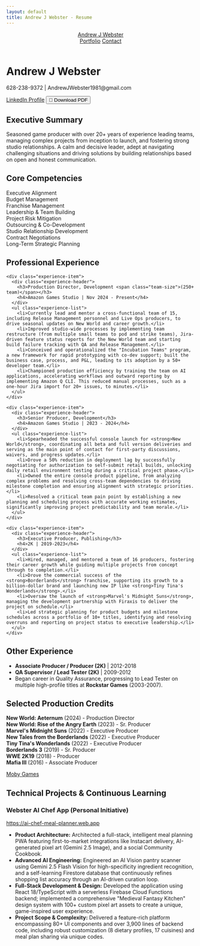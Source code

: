 ```yaml
---
layout: default
title: Andrew J Webster - Resume
---
```


<header class="site-header" role="banner">
  <div class="wrapper">
    <a class="site-title" rel="author" href="/Career/">Andrew J Webster</a>
    <nav class="site-nav">
      <div class="trigger">
        <a class="page-link" href="/Career/">Portfolio</a>
        <a class="page-link" href="#contact">Contact</a>
      </div>
    </nav>
  </div>
</header>

<div class="resume-container">
  <div class="resume-header">
    <h1>Andrew J Webster</h1>
    <div class="contact-info">
      <p>628-238-9372 | AndrewJWebster1981@gmail.com</p>
      <div class="contact-links">
        <a href="https://www.linkedin.com/in/andrew-j-webster-4b0b7b1b3/" target="_blank">LinkedIn Profile</a>
        <button onclick="window.print()" class="btn-download-pdf">📄 Download PDF</button>
      </div>
    </div>
  </div>

  <section class="resume-section">
    <h2>Executive Summary</h2>
    <p>Seasoned game producer with over 20+ years of experience leading teams, managing complex projects from inception to launch, and fostering strong studio relationships. A calm and decisive leader, adept at navigating challenging situations and driving solutions by building relationships based on open and honest communication.</p>
  </section>

  <section class="resume-section">
    <h2>Core Competencies</h2>
    <div class="competencies-grid">
      <div class="competency-item">Executive Alignment</div>
      <div class="competency-item">Budget Management</div>
      <div class="competency-item">Franchise Management</div>
      <div class="competency-item">Leadership & Team Building</div>
      <div class="competency-item">Project Risk Mitigation</div>
      <div class="competency-item">Outsourcing & Co-Development</div>
      <div class="competency-item">Studio Relationship Development</div>
      <div class="competency-item">Contract Negotiations</div>
      <div class="competency-item">Long-Term Strategic Planning</div>
    </div>
  </section>

  <section class="resume-section">
    <h2>Professional Experience</h2>
    
    <div class="experience-item">
      <div class="experience-header">
        <h3>Production Director, Development <span class="team-size">(250+ team)</span></h3>
        <h4>Amazon Games Studio | Nov 2024 - Present</h4>
      </div>
      <ul class="experience-list">
        <li>Currently lead and mentor a cross-functional team of 15, including Release Management personnel and Live Ops producers, to drive seasonal updates on New World and career growth.</li>
        <li>Improved studio-wide processes by implementing team restructure (from multiple small teams to pod and strike teams), Jira-driven feature status reports for the New World team and starting build failure tracking with QA and Release Management.</li>
        <li>Conceived and operationalized the "Incubation Teams" program, a new framework for rapid prototyping with co-dev support; built the business case, process, and P&L, leading to its adoption by a 50+ developer team.</li>
        <li>Championed production efficiency by training the team on AI applications, accelerating workflows and outward reporting by implementing Amazon Q CLI. This reduced manual processes, such as a one-hour Jira import for 20+ issues, to minutes.</li>
      </ul>
    </div>

    <div class="experience-item">
      <div class="experience-header">
        <h3>Senior Producer, Development</h3>
        <h4>Amazon Games Studio | 2023 - 2024</h4>
      </div>
      <ul class="experience-list">
        <li>Spearheaded the successful console launch for <strong>New World</strong>, coordinating all beta and full version deliveries and serving as the main point of contact for first-party discussions, waivers, and progress updates.</li>
        <li>Drove a 50% reduction in deployment lag by successfully negotiating for authorization to self-submit retail builds, unlocking daily retail environment testing during a critical project phase.</li>
        <li>Owned the entire console product pipeline, from analyzing complex problems and resolving cross-team dependencies to driving milestone completion and ensuring alignment with strategic priorities.</li>
        <li>Resolved a critical team pain point by establishing a new planning and scheduling process with accurate working estimates, significantly improving project predictability and team morale.</li>
      </ul>
    </div>

    <div class="experience-item">
      <div class="experience-header">
        <h3>Executive Producer, Publishing</h3>
        <h4>2K | 2019-2023</h4>
      </div>
      <ul class="experience-list">
        <li>Hired, managed, and mentored a team of 16 producers, fostering their career growth while guiding multiple projects from concept through to completion.</li>
        <li>Drove the commercial success of the <strong>Borderlands</strong> franchise, supporting its growth to a billion-dollar brand and launching new IP like <strong>Tiny Tina's Wonderlands</strong>.</li>
        <li>Oversaw the launch of <strong>Marvel's Midnight Suns</strong>, managing the development partnership with Firaxis to deliver the project on schedule.</li>
        <li>Led strategic planning for product budgets and milestone schedules across a portfolio of 10+ titles, identifying and resolving overruns and reporting on project status to executive leadership.</li>
      </ul>
    </div>
  </section>

  <section class="resume-section">
    <h2>Other Experience</h2>
    <ul class="other-experience">
      <li><strong>Associate Producer / Producer (2K)</strong> | 2012-2018</li>
      <li><strong>QA Supervisor / Lead Tester (2K)</strong> | 2009-2012</li>
      <li>Began career in Quality Assurance, progressing to Lead Tester on multiple high-profile titles at <strong>Rockstar Games</strong> (2003-2007).</li>
    </ul>
  </section>

  <section class="resume-section">
    <h2>Selected Production Credits</h2>
    <div class="credits-grid">
      <div class="credit-item">
        <strong>New World: Aeternum</strong> (2024) - Production Director
      </div>
      <div class="credit-item">
        <strong>New World: Rise of the Angry Earth</strong> (2023) - Sr. Producer
      </div>
      <div class="credit-item">
        <strong>Marvel's Midnight Suns</strong> (2022) - Executive Producer
      </div>
      <div class="credit-item">
        <strong>New Tales from the Borderlands</strong> (2022) - Executive Producer
      </div>
      <div class="credit-item">
        <strong>Tiny Tina's Wonderlands</strong> (2022) - Executive Producer
      </div>
      <div class="credit-item">
        <strong>Borderlands 3</strong> (2019) - Sr. Producer
      </div>
      <div class="credit-item">
        <strong>WWE 2K19</strong> (2018) - Producer
      </div>
      <div class="credit-item">
        <strong>Mafia III</strong> (2016) - Associate Producer
      </div>
    </div>
    <p class="moby-games-link">
      <a href="https://www.mobygames.com/person/581444/andrew-webster/" target="_blank">Moby Games</a>
    </p>
  </section>

  <section class="resume-section">
    <h2>Technical Projects & Continuous Learning</h2>
    <div class="project-item">
      <h3>Webster AI Chef App (Personal Initiative)</h3>
      <p class="project-link">
        <a href="https://ai-chef-meal-planner.web.app" target="_blank">https://ai-chef-meal-planner.web.app</a>
      </p>
      <ul class="project-details">
        <li><strong>Product Architecture:</strong> Architected a full-stack, intelligent meal planning PWA featuring first-to-market integrations like Instacart delivery, AI-generated pixel art (Gemini 2.5 Image), and a social Community Cookbook.</li>
        <li><strong>Advanced AI Engineering:</strong> Engineered an AI Vision pantry scanner using Gemini 2.5 Flash Vision for high-specificity ingredient recognition, and a self-learning Firestore database that continuously refines shopping list accuracy through an AI-driven curation loop.</li>
        <li><strong>Full-Stack Development & Design:</strong> Developed the application using React 18/TypeScript with a serverless Firebase Cloud Functions backend; implemented a comprehensive "Medieval Fantasy Kitchen" design system with 100+ custom pixel art assets to create a unique, game-inspired user experience.</li>
        <li><strong>Project Scope & Complexity:</strong> Delivered a feature-rich platform encompassing 80+ UI components and over 3,900 lines of backend code, including robust customization (8 dietary profiles, 17 cuisines) and meal plan sharing via unique codes.</li>
      </ul>
    </div>
  </section>
</div>
